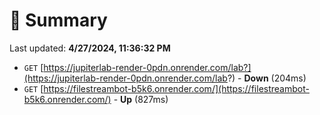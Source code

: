# 📖 Summary
Last updated: **4/27/2024, 11:36:32 PM**

- `GET` [https://jupiterlab-render-0pdn.onrender.com/lab?](https://jupiterlab-render-0pdn.onrender.com/lab?) - **Down** (204ms)
- `GET` [https://filestreambot-b5k6.onrender.com/](https://filestreambot-b5k6.onrender.com/) - **Up** (827ms)
